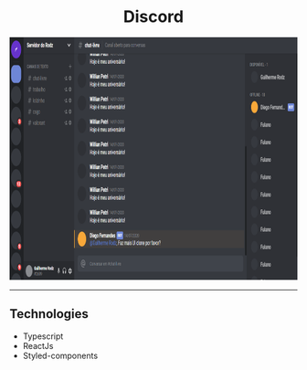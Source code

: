 <h1 align="center"> Discord </h1>

<div align="center">
  <img src="./github/DiscordClone.png" alt="discord" height="425">
</div>

<hr />

## Technologies

- Typescript
- ReactJs
- Styled-components